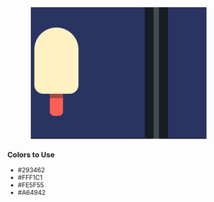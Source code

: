 <div style="text-align:center">
    <img src="../images/34.png" />
</div>

### Colors to Use
- #293462
- #FFF1C1
- #FE5F55
- #A64942